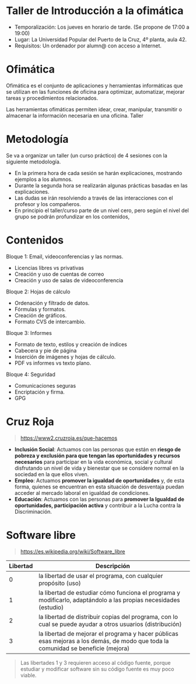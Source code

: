 
# Taller de Introducción a la ofimática

* Temporalización: Los jueves en horario de tarde. (Se propone de 17:00 a 19:00)
* Lugar: La Universidad Popular del Puerto de la Cruz, 4º planta, aula 42.
* Requisitos: Un ordenador por alumn@ con acceso a Internet.

# Ofimática

Ofimática es el conjunto de aplicaciones y herramientas informáticas que se utilizan en las funciones de oficina para optimizar, automatizar, mejorar tareas y procedimientos relacionados.

Las herramientas ofimáticas permiten idear, crear, manipular, transmitir o almacenar la información necesaria en una oficina.
Taller

# Metodología

Se va a organizar un taller (un curso práctico) de 4 sesiones con la siguiente metodología.

* En la primera hora de cada sesión se harán explicaciones, mostrando ejemplos a los alumnos.
* Durante la segunda hora se realizarán algunas prácticas basadas en las explicaciones.
* Las dudas se irán resolviendo a través de las interacciones con el profesor y los compañeros.
* En principio el taller/curso parte de un nivel cero, pero según el nivel del grupo se podrán profundizar en los contenidos,

# Contenidos

Bloque 1: Email, videoconferencias y las normas.
* Licencias libres vs privativas
* Creación y uso de cuentas de correo
* Creación y uso de salas de videoconferencia

Bloque 2: Hojas de cálculo
* Ordenación y filtrado de datos.
* Fórmulas y formatos.
* Creación de gráficos.
* Formato CVS de intercambio.

Bloque 3: Informes
* Formato de texto, estilos y creación de índices
* Cabecera y pie de página
* Inserción de imágenes y hojas de cálculo.
* PDF vs informes vs texto plano.

Bloque 4: Seguridad
* Comunicaciones seguras
* Encriptación y firma.
* GPG

# Cruz Roja

> https://www2.cruzroja.es/que-hacemos

* **Inclusión Social**: Actuamos con las personas que están en **riesgo de pobreza y exclusión para que tengan las oportunidades y recursos necesarios** para participar en la vida económica, social y cultural disfrutando un nivel de vida y bienestar que se considere normal en la sociedad en la que ellos viven.
* **Empleo**: Actuamos **promover la igualdad de oportunidades** y, de esta forma, quienes se encuentran en esta situación de desventaja puedan acceder al mercado laboral en igualdad de condiciones.
* **Educación**: Actuamos con las personas para **promover la Igualdad de oportunidades, participación activa** y contribuir a la Lucha contra la Discriminación.

# Software libre

> https://es.wikipedia.org/wiki/Software_libre

| Libertad | Descripción |
| -------- | ----------- |
| 0        | la libertad de usar el programa, con cualquier propósito (uso) |
| 1        | la libertad de estudiar cómo funciona el programa y modificarlo, adaptándolo a las propias necesidades (estudio) |
| 2        | la libertad de distribuir copias del programa, con lo cual se puede ayudar a otros usuarios (distribución) |
| 3        | la libertad de mejorar el programa y hacer públicas esas mejoras a los demás, de modo que toda la comunidad se beneficie (mejora) |

> Las libertades 1 y 3 requieren acceso al código fuente, porque estudiar y modificar software sin su código fuente es muy poco viable.
